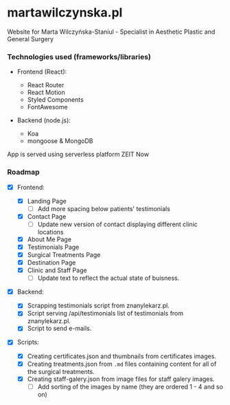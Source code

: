 # martawilczynska.pl

Website for Marta Wilczyńska-Staniul - Specialist in Aesthetic Plastic and General Surgery

### Technologies used (frameworks/libraries)

- Frontend (React):

  - React Router
  - React Motion
  - Styled Components
  - FontAwesome

- Backend (node.js):

  - Koa
  - mongoose & MongoDB

App is served using serverless platform ZEIT Now

### Roadmap

- [x] Frontend:

  - [x] Landing Page
    - [ ] Add more spacing below patients' testimonials
  - [x] Contact Page
    - [ ] Update new version of contact displaying different clinic locations
  - [x] About Me Page
  - [x] Testimonials Page
  - [x] Surgical Treatments Page
  - [x] Destination Page
  - [x] Clinic and Staff Page
    - [ ] Update text to reflect the actual state of buisness.

- [x] Backend:

  - [x] Scrapping testimonials script from znanylekarz.pl.
  - [x] Script serving /api/testimonials list of testimonials from znanylekarz.pl.
  - [x] Script to send e-mails.

- [x] Scripts:

  - [x] Creating certificates.json and thumbnails from certificates images.
  - [x] Creating treatments.json from `.md` files containing content for all of the surgical treatments.
  - [x] Creating staff-galery.json from image files for staff galery images.
    - [ ] Add sorting of the images by name (they are ordered 1 - 4 and so on)

